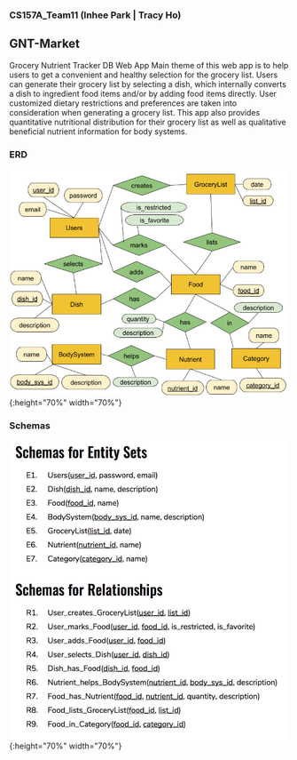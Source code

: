 ### CS157A_Team11 (Inhee Park | Tracy Ho)

## GNT-Market
Grocery Nutrient Tracker DB Web App
Main theme of this web app is to help users to get a convenient and healthy selection for the grocery list. Users can generate their grocery list by selecting a dish, which internally converts a dish to ingredient food items and/or by adding food items directly. User customized dietary restrictions and preferences are taken into consideration when generating a grocery list. This app also provides quantitative nutritional distribution for their grocery list as well as qualitative beneficial nutrient information for body systems.

### ERD
![GNT-market-ERD](https://github.com/ipark-CS/CS157A_Team11/blob/master/DBmodel_ERD/ERD.png){:height="70%" width="70%"}

### Schemas 
![GNT-market-Schemas](https://github.com/ipark-CS/CS157A_Team11/blob/master/DBmodel_ERD/schema.png){:height="70%" width="70%"}
